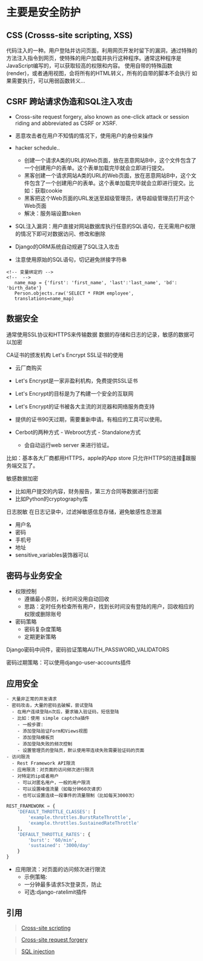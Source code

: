 # 主要是安全防护
## CSS (Crosss-site scripting, XSS)
代码注入的一种。用户登陆并访问页面，利用网页开发时留下的漏洞，通过特殊的方法注入指令到网页，使特殊的用户加载并执行这种程序。通常这种程序是JavaScript编写的，可以获取较高的权限和内容。
    使用自带的特殊函数(render)，或者通用视图，会将所有的HTML转义，所有的自带的脚本不会执行
    如果需要执行，可以用弱函数转义...

## CSRF 跨站请求伪造和SQL注入攻击
-   Cross-site request forgery, also known as one-click attack or session riding and abbreviated as CSRF or XSRF.
-   恶意攻击者在用户不知情的情况下，使用用户的身份来操作

-   hacker schedule..
    -   创建一个请求A类的URL的Web页面，放在恶意网站B中，这个文件包含了一个创建用户的表单。这个表单加载完毕就会立即进行提交。
    -   黑客创建一个请求网站A类的URL的Web页面，放在恶意网站B中，这个文件包含了一个创建用户的表单。这个表单加载完毕就会立即进行提交。比如：获取cookie
    -   黑客把这个Web页面的URL发送至超级管理员，诱导超级管理员打开这个Web页面
    -   解决：服务端设置token
-   SQL注入漏洞：用户直接对网站数据库执行任意的SQL语句，在无需用户权限的情况下即可对数据访问、修改和删除
-   Django的ORM系统自动规避了SQL注入攻击
-   注意使用原始的SQL语句，切记避免拼接字符串
 ```Django
 <!-- 变量绑定的 -->
 <!--  -->
    name_map = {'first': 'first_name', 'last':'last_name', 'bd': 'birth_date'}
    Person.objects.raw('SELECT * FROM employee',
    translations=name_map)
 ```

## 数据安全
通常使用SSL协议和HTTPS来传输数据
数据的存储和日志的记录，敏感的数据可以加密

CA证书的颁发机构
Let's Encrypt SSL证书的使用
-   云厂商购买
-   Let's Encrypt是一家非盈利机构，免费提供SSL证书
-   Let's Encrypt的目标是为了构建一个安全的互联网
-   Let's Encrypt的证书被各大主流的浏览器和网络服务商支持
-   提供的证书90天过期，需要重新申请。有相应的工具可以使用。


-    Cerbot的两种方式
    -   Webroot方式
    -   Standalone方式
        -   会自动运行web server 来进行验证。

比如：基本各大厂商都用HTTPS，apple的App store 只允许HTTPS的连接🔗跟服务端交互了。

敏感数据加密
-   比如用户提交的内容，财务报告，第三方合同等数据进行加密
-   比如Python的cryptography库

日志脱敏
在日志记录中，过滤掉敏感信息存储，避免敏感性息泄漏
-   用户名
-   密码
-   手机号
-   地址
-   sensitive_variables装饰器可以

## 密码与业务安全
-   权限控制
    -   遵循最小原则，长时间没用自动回收
    -   思路：定时任务检查所有用户，找到长时间没有登陆的用户，回收相应的权限或删除账号
-   密码策略
    -   密码复杂度策略
    -   定期更新策略

Django密码中间件，密码验证策略AUTH_PASSWORD_VALIDATORS

密码过期策略：可以使用django-user-accounts插件

## 应用安全
    - 大量非正常的并发请求
    - 密码攻击，大量的密码去破解，尝试登陆
      - 在用户连续登陆n次后，要求输入验证码，短信登陆
      - 比如：使用 simple captcha插件
        - 一般步骤:
        - 添加登陆验证Form和Views视图
        - 添加登陆模板页
        - 添加登陆失败的频次控制
        - 设置管理员的登陆页，默认使用带连续失败需要验证码的页面
    - 访问限流
      - Rest Framework API限流
      - 应用限流：对页面的访问频次进行限流
      - 对特定的ip或者用户
        - 可以对匿名用户，一般的用户限流
        - 可以设置峰值流量（如每分钟60次请求）
        - 也可以设置连续一段事件的流量限制（比如每天3000次）
```python
REST_FRAMEWORK = {
    'DEFAULT_THROTTLE_CLASSES': [
        'example.throttles.BurstRateThrottle',
        'example.throttles.SustainedRateThrottle'
    ],
    'DEFAULT_THROTTLE_RATES': {
        'burst': '60/min',
        'sustained': '3000/day'
    }
}
```

-   应用限流：对页面的访问频次进行限流
    -   示例策略:
    -   一分钟最多请求5次登录页，防止
    -   可选:django-ratelimit插件


## 引用
>[Cross-site scripting](https://en.wikipedia.org/wiki/Cross-site_scripting)

>[Cross-site request forgery](https://en.wikipedia.org/wiki/Cross-site_request_forgery)

>[SQL injection](https://en.wikipedia.org/wiki/SQL_injection)
